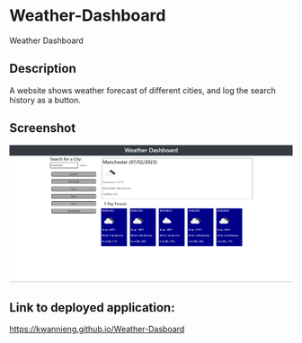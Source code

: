 # Weather-Dashboard

Weather Dashboard

## Description
A website shows weather forecast of different cities, and log the search history as a button.


## Screenshot

<img src="/assets/images/Screenshot.png"/>

## Link to deployed application:

https://kwannieng.github.io/Weather-Dasboard